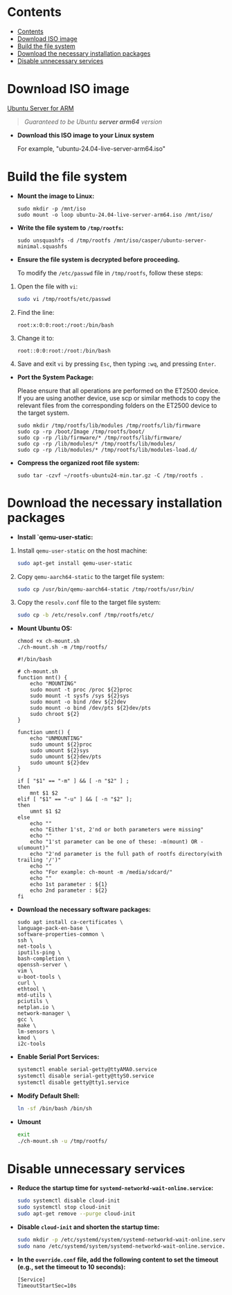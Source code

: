 # Contents

- [Contents](#contents)
- [Download ISO image](#download-iso-image)
- [Build the file system](#build-the-file-system)
- [Download the necessary installation packages](#download-the-necessary-installation-packages)
- [Disable unnecessary services](#disable-unnecessary-services)

# Download ISO image

[Ubuntu Server for ARM](https://ubuntu.com/download/server/arm)

 > *Guaranteed to be Ubuntu **server arm64**  version*

- **Download this ISO image to your Linux system**

  For example, "ubuntu-24.04-live-server-arm64.iso"

# Build the file system
- **Mount the image to Linux:**
    ```shell
    sudo mkdir -p /mnt/iso
    sudo mount -o loop ubuntu-24.04-live-server-arm64.iso /mnt/iso/
    ```
- **Write the file system to `/tmp/rootfs`:**
    ```shell
    sudo unsquashfs -d /tmp/rootfs /mnt/iso/casper/ubuntu-server-minimal.squashfs
    ```
- **Ensure the file system is decrypted before proceeding.**

  To modify the `/etc/passwd` file in `/tmp/rootfs`, follow these steps:

1. Open the file with `vi`:
    ```bash
    sudo vi /tmp/rootfs/etc/passwd
    ```

2. Find the line:
    ```plaintext
    root:x:0:0:root:/root:/bin/bash
    ```

3. Change it to:
    ```plaintext
    root::0:0:root:/root:/bin/bash
    ```

4. Save and exit `vi` by pressing `Esc`, then typing `:wq`, and pressing `Enter`.

- **Port the System Package:**

    Please ensure that all operations are performed on the ET2500 device. If you are using another device, use scp or similar methods to copy the relevant files from the corresponding folders on the ET2500 device to the target system.

    ```shell
    sudo mkdir /tmp/rootfs/lib/modules /tmp/rootfs/lib/firmware
    sudo cp -rp /boot/Image /tmp/rootfs/boot/
    sudo cp -rp /lib/firmware/* /tmp/rootfs/lib/firmware/
    sudo cp -rp /lib/modules/* /tmp/rootfs/lib/modules/
    sudo cp -rp /lib/modules/* /tmp/rootfs/lib/modules-load.d/
    ```
- **Compress the organized root file system:**
  ```shell
  sudo tar -czvf ~/rootfs-ubuntu24-min.tar.gz -C /tmp/rootfs .
  ```

# Download the necessary installation packages
- **Install `qemu-user-static:**

1. Install `qemu-user-static` on the host machine:
   ```bash
   sudo apt-get install qemu-user-static
   ```

2. Copy `qemu-aarch64-static` to the target file system:
   ```bash
   sudo cp /usr/bin/qemu-aarch64-static /tmp/rootfs/usr/bin/
   ```

3. Copy the `resolv.conf` file to the target file system:
   ```bash
   sudo cp -b /etc/resolv.conf /tmp/rootfs/etc/
   ```

- **Mount Ubuntu OS:**
    ```shell
    chmod +x ch-mount.sh
    ./ch-mount.sh -m /tmp/rootfs/
    ```
    ```shell
    #!/bin/bash

    # ch-mount.sh
    function mnt() {
        echo "MOUNTING"
        sudo mount -t proc /proc ${2}proc
        sudo mount -t sysfs /sys ${2}sys
        sudo mount -o bind /dev ${2}dev
        sudo mount -o bind /dev/pts ${2}dev/pts     
        sudo chroot ${2}
    }

    function umnt() {
        echo "UNMOUNTING"
        sudo umount ${2}proc
        sudo umount ${2}sys
        sudo umount ${2}dev/pts
        sudo umount ${2}dev
    }

    if [ "$1" == "-m" ] && [ -n "$2" ] ;
    then
        mnt $1 $2
    elif [ "$1" == "-u" ] && [ -n "$2" ];
    then
        umnt $1 $2
    else
        echo ""
        echo "Either 1'st, 2'nd or both parameters were missing"
        echo ""
        echo "1'st parameter can be one of these: -m(mount) OR -u(umount)"
        echo "2'nd parameter is the full path of rootfs directory(with trailing '/')"
        echo ""
        echo "For example: ch-mount -m /media/sdcard/"
        echo ""
        echo 1st parameter : ${1}
        echo 2nd parameter : ${2}
    fi
    ```

- **Download the necessary software packages:**
  
  ```shell
  sudo apt install ca-certificates \
  language-pack-en-base \
  software-properties-common \
  ssh \
  net-tools \
  iputils-ping \
  bash-completion \
  openssh-server \
  vim \
  u-boot-tools \
  curl \
  ethtool \
  mtd-utils \
  pciutils \
  netplan.io \
  network-manager \
  gcc \
  make \
  lm-sensors \
  kmod \
  i2c-tools
  ```
- **Enable Serial Port Services:**

    ```bash
    systemctl enable serial-getty@ttyAMA0.service
    systemctl disable serial-getty@ttyS0.service
    systemctl disable getty@tty1.service
    ```

- **Modify Default Shell:**

    ```bash
    ln -sf /bin/bash /bin/sh
    ```
- **Umount**
    ```bash
    exit
    ./ch-mount.sh -u /tmp/rootfs/
    ```
# Disable unnecessary services
- **Reduce the startup time for `systemd-networkd-wait-online.service`:**
  ```bash
  sudo systemctl disable cloud-init
  sudo systemctl stop cloud-init
  sudo apt-get remove --purge cloud-init
  ```

- **Disable `cloud-init` and shorten the startup time:**
  ```bash
  sudo mkdir -p /etc/systemd/system/systemd-networkd-wait-online.service.d/
  sudo nano /etc/systemd/system/systemd-networkd-wait-online.service.d/override.conf
  ```

- **In the `override.conf` file, add the following content to set the timeout (e.g., set the timeout to 10 seconds):**
  ```plaintext
  [Service]
  TimeoutStartSec=10s
  ```
